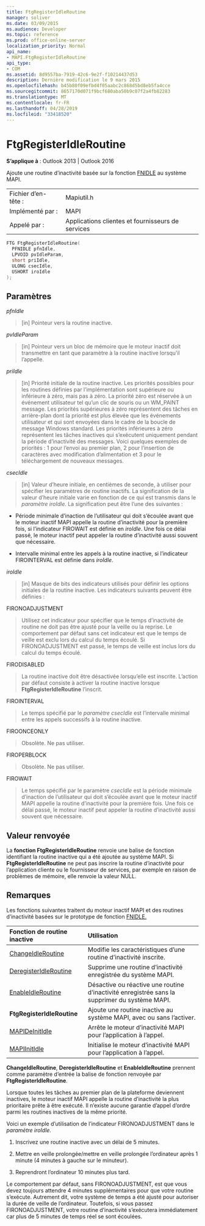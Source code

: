 ```yaml
---
title: FtgRegisterIdleRoutine
manager: soliver
ms.date: 03/09/2015
ms.audience: Developer
ms.topic: reference
ms.prod: office-online-server
localization_priority: Normal
api_name:
- MAPI.FtgRegisterIdleRoutine
api_type:
- COM
ms.assetid: 8d9557ba-7919-42c6-9e2f-f10214437d53
description: Dernière modification le 9 mars 2015
ms.openlocfilehash: b45b80f09efbd4f05aabc2c868d5bd8eb5fa4cce
ms.sourcegitcommit: 8657170d071f9bcf680aba50b9c07f2a4fb82283
ms.translationtype: MT
ms.contentlocale: fr-FR
ms.lasthandoff: 04/28/2019
ms.locfileid: "33418520"
---
```

# <a name="ftgregisteridleroutine"></a>FtgRegisterIdleRoutine

**S’applique à** : Outlook 2013 | Outlook 2016 
  
Ajoute une routine d’inactivité basée sur la fonction [FNIDLE](fnidle.md) au système MAPI. 
  
|||
|:-----|:-----|
|Fichier d’en-tête :  <br/> |Mapiutil.h  <br/> |
|Implémenté par :  <br/> |MAPI  <br/> |
|Appelé par :  <br/> |Applications clientes et fournisseurs de services  <br/> |
   
```cpp
FTG FtgRegisterIdleRoutine(
  PFNIDLE pfnIdle,
  LPVOID pvIdleParam,
  short priIdle,
  ULONG csecIdle,
  USHORT iroIdle
);
```

## <a name="parameters"></a>Paramètres

_pfnIdle_
  
> [in] Pointeur vers la routine inactive. 
    
_pvIdleParam_
  
> [in] Pointeur vers un bloc de mémoire que le moteur inactif doit transmettre en tant que paramètre à la routine inactive lorsqu’il l’appelle. 
    
_priIdle_
  
> [in] Priorité initiale de la routine inactive. Les priorités possibles pour les routines définies par l’implémentation sont supérieure ou inférieure à zéro, mais pas à zéro. La priorité zéro est réservée à un événement utilisateur tel qu’un clic de souris ou un WM_PAINT message. Les priorités supérieures à zéro représentent des tâches en arrière-plan dont la priorité est plus élevée que les événements utilisateur et qui sont envoyées dans le cadre de la boucle de message Windows standard. Les priorités inférieures à zéro représentent les tâches inactives qui s’exécutent uniquement pendant la période d’inactivité des messages. Voici quelques exemples de priorités : 1 pour l’envoi au premier plan, 2 pour l’insertion de caractères avec modification d’alimentation et 3 pour le téléchargement de nouveaux messages.
    
_csecIdle_
  
> [in] Valeur d’heure initiale, en centièmes de seconde, à utiliser pour spécifier les paramètres de routine inactifs. La signification de la valeur d’heure initiale varie en fonction de ce qui est transmis dans le _paramètre iroIdle._ La signification peut être l’une des suivantes : 
    
  - Période minimale d’inaction de l’utilisateur qui doit s’écoulée avant que le moteur inactif MAPI appelle la routine d’inactivité pour la première fois, si l’indicateur FIROWAIT est définie en  _iroIdle_. Une fois ce délai passé, le moteur inactif peut appeler la routine d’inactivité aussi souvent que nécessaire. 
    
  - Intervalle minimal entre les appels à la routine inactive, si l’indicateur FIROINTERVAL est définie dans  _iroIdle_. 
    
_iroIdle_
  
> [in] Masque de bits des indicateurs utilisés pour définir les options initiales de la routine inactive. Les indicateurs suivants peuvent être définies :
    
  FIRONOADJUSTMENT
    
  > Utilisez cet indicateur pour spécifier que le temps d’inactivité de routine ne doit pas être ajusté pour la veille ou la reprise. Le comportement par défaut sans cet indicateur est que le temps de veille est exclu lors du calcul du temps écoulé. Si FIRONOADJUSTMENT est passé, le temps de veille est inclus lors du calcul du temps écoulé.
      
  FIRODISABLED
    
  > La routine inactive doit être désactivée lorsqu’elle est inscrite. L’action par défaut consiste à activer la routine inactive lorsque **FtgRegisterIdleRoutine** l’inscrit. 
      
  FIROINTERVAL 
    
  > Le temps spécifié par le  _paramètre csecIdle_ est l’intervalle minimal entre les appels successifs à la routine inactive. 
      
  FIROONCEONLY 
    
  > Obsolète. Ne pas utiliser. 
      
  FIROPERBLOCK 
    
  > Obsolète. Ne pas utiliser. 
      
  FIROWAIT 
    
  > Le temps spécifié par le paramètre  _csecIdle_ est la période minimale d’inaction de l’utilisateur qui doit s’écoulée avant que le moteur inactif MAPI appelle la routine d’inactivité pour la première fois. Une fois ce délai passé, le moteur inactif peut appeler la routine d’inactivité aussi souvent que nécessaire. 
    
## <a name="return-value"></a>Valeur renvoyée

La **fonction FtgRegisterIdleRoutine** renvoie une balise de fonction identifiant la routine inactive qui a été ajoutée au système MAPI. Si **FtgRegisterIdleRoutine** ne peut pas inscrire la routine d’inactivité pour l’application cliente ou le fournisseur de services, par exemple en raison de problèmes de mémoire, elle renvoie la valeur NULL. 
  
## <a name="remarks"></a>Remarques

Les fonctions suivantes traitent du moteur inactif MAPI et des routines d’inactivité basées sur le prototype de fonction [FNIDLE.](fnidle.md) 
  
|**Fonction de routine inactive**|**Utilisation**|
|:-----|:-----|
|[ChangeIdleRoutine](changeidleroutine.md) <br/> |Modifie les caractéristiques d’une routine d’inactivité inscrite.  <br/> |
|[DeregisterIdleRoutine](deregisteridleroutine.md) <br/> |Supprime une routine d’inactivité enregistrée du système MAPI.  <br/> |
|[EnableIdleRoutine](enableidleroutine.md) <br/> |Désactive ou réactive une routine d’inactivité enregistrée sans la supprimer du système MAPI.  <br/> |
|**FtgRegisterIdleRoutine** <br/> |Ajoute une routine inactive au système MAPI, avec ou sans l’activer.  <br/> |
|[MAPIDeInitIdle](mapideinitidle.md) <br/> |Arrête le moteur d’inactivité MAPI pour l’application à l’appel.  <br/> |
|[MAPIInitIdle](mapiinitidle.md) <br/> |Initialise le moteur d’inactivité MAPI pour l’application à l’appel.  <br/> |
   
**ChangeIdleRoutine**, **DeregisterIdleRoutine** et **EnableIdleRoutine** prennent comme paramètre d’entrée la balise de fonction renvoyée par **FtgRegisterIdleRoutine**. 
  
Lorsque toutes les tâches au premier plan de la plateforme deviennent inactives, le moteur inactif MAPI appelle la routine d’inactivité la plus prioritaire prête à être exécuté. Il n’existe aucune garantie d’appel d’ordre parmi les routines inactives de la même priorité. 
  
Voici un exemple d’utilisation de l’indicateur FIRONOADJUSTMENT dans le _paramètre iroIdle._ 
  
1. Inscrivez une routine inactive avec un délai de 5 minutes.
    
2. Mettre en veille prolongée/mettre en veille prolongée l’ordinateur après 1 minute (4 minutes à gauche sur le minuteur).
    
3. Reprendront l’ordinateur 10 minutes plus tard.
    
Le comportement par défaut, sans FIRONOADJUSTMENT, est que vous devez toujours attendre 4 minutes supplémentaires pour que votre routine s’exécute. Autrement dit, votre système de temps a été ajusté pour autoriser la durée de veille de l’ordinateur. Toutefois, si vous passez FIRONOADJUSTMENT, votre routine d’inactivité s’exécutera immédiatement car plus de 5 minutes de temps réel se sont écoulées.
  

